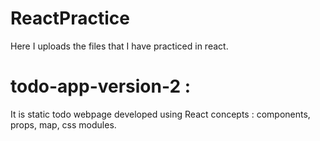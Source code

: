 # ReactPractice
Here I uploads the files that I have practiced in react.
# todo-app-version-2 : 
It is static todo webpage developed using React concepts : components, props, map, css modules. 
